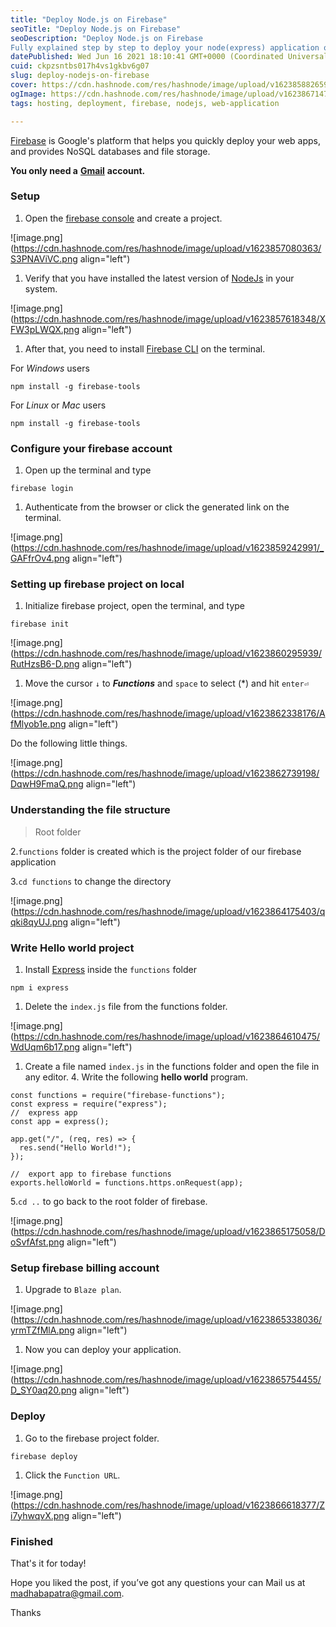 ```yaml
---
title: "Deploy Node.js on Firebase"
seoTitle: "Deploy Node.js on Firebase"
seoDescription: "Deploy Node.js on Firebase
Fully explained step by step to deploy your node(express) application on firebase"
datePublished: Wed Jun 16 2021 18:10:41 GMT+0000 (Coordinated Universal Time)
cuid: ckpzsntbs017h4vs1gkbv6g07
slug: deploy-nodejs-on-firebase
cover: https://cdn.hashnode.com/res/hashnode/image/upload/v1623858826595/BqS2jPGKF.png
ogImage: https://cdn.hashnode.com/res/hashnode/image/upload/v1623867147293/4CZKyqEq8.png
tags: hosting, deployment, firebase, nodejs, web-application

---
```


[Firebase](https://firebase.google.com/) is Google's platform that helps you quickly deploy your web apps, and provides NoSQL databases and file storage.

**You only need a** [**Gmail**](https://www.google.com/gmail/) **account.**

### Setup

1. Open the [firebase console](https://console.firebase.google.com/) and create a project.
    

![image.png](https://cdn.hashnode.com/res/hashnode/image/upload/v1623857080363/S3PNAViVC.png align="left")

1. Verify that you have installed the latest version of [NodeJs](https://nodejs.org/) in your system.
    

![image.png](https://cdn.hashnode.com/res/hashnode/image/upload/v1623857618348/XFW3pLWQX.png align="left")

1. After that, you need to install [Firebase CLI](https://www.npmjs.com/package/firebase-tools) on the terminal.
    

For *Windows* users

```plaintext
npm install -g firebase-tools
```

For *Linux* or *Mac* users

```plaintext
npm install -g firebase-tools
```

### Configure your firebase account

1. Open up the terminal and type
    

```plaintext
firebase login
```

1. Authenticate from the browser or click the generated link on the terminal.
    

![image.png](https://cdn.hashnode.com/res/hashnode/image/upload/v1623859242991/_GAFfrOv4.png align="left")

### Setting up firebase project on local

1. Initialize firebase project, open the terminal, and type
    

```plaintext
firebase init
```

![image.png](https://cdn.hashnode.com/res/hashnode/image/upload/v1623860295939/RutHzsB6-D.png align="left")

1. Move the cursor `↓` to ***Functions*** and `space` to select (\*) and hit `enter⏎`
    

![image.png](https://cdn.hashnode.com/res/hashnode/image/upload/v1623862338176/AfMlyob1e.png align="left")

Do the following little things.

![image.png](https://cdn.hashnode.com/res/hashnode/image/upload/v1623862739198/DqwH9FmaQ.png align="left")

### Understanding the file structure

> Root folder

2.`functions` folder is created which is the project folder of our firebase application

3.`cd functions` to change the directory

![image.png](https://cdn.hashnode.com/res/hashnode/image/upload/v1623864175403/qqki8qyUJ.png align="left")

### Write Hello world project

1. Install [Express](https://expressjs.com/) inside the `functions` folder
    

```plaintext
npm i express
```

1. Delete the `index.js` file from the functions folder.
    

![image.png](https://cdn.hashnode.com/res/hashnode/image/upload/v1623864610475/WdUqm6b17.png align="left")

1. Create a file named `index.js` in the functions folder and open the file in any editor. 4. Write the following **hello world** program.
    

```plaintext
const functions = require("firebase-functions");
const express = require("express");
//  express app
const app = express();

app.get("/", (req, res) => {
  res.send("Hello World!");
});

//  export app to firebase functions
exports.helloWorld = functions.https.onRequest(app);
```

5.`cd ..` to go back to the root folder of firebase.

![image.png](https://cdn.hashnode.com/res/hashnode/image/upload/v1623865175058/DoSvfAfst.png align="left")

### Setup firebase billing account

1. Upgrade to `Blaze plan`.
    

![image.png](https://cdn.hashnode.com/res/hashnode/image/upload/v1623865338036/yrmTZfMlA.png align="left")

1. Now you can deploy your application.
    

![image.png](https://cdn.hashnode.com/res/hashnode/image/upload/v1623865754455/D_SY0aq20.png align="left")

### Deploy

1. Go to the firebase project folder.
    

```plaintext
firebase deploy
```

1. Click the `Function URL`.
    

![image.png](https://cdn.hashnode.com/res/hashnode/image/upload/v1623866618377/Zi7yhwqvX.png align="left")

### Finished

That's it for today!

Hope you liked the post, if you’ve got any questions your can Mail us at madhabapatra@gmail.com.

Thanks